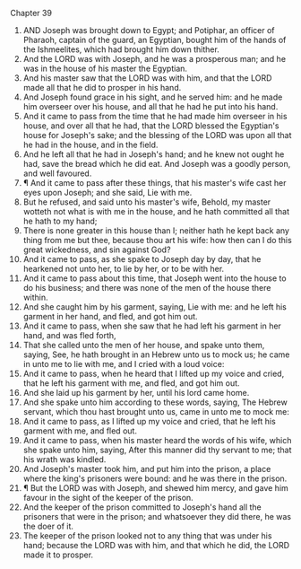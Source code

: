

Chapter 39

1. AND Joseph was brought down to Egypt; and Potiphar, an officer of Pharaoh, captain of the guard, an Egyptian, bought him of the hands of the Ishmeelites, which had brought him down thither.
2. And the LORD was with Joseph, and he was a prosperous man; and he was in the house of his master the Egyptian.
3. And his master saw that the LORD was with him, and that the LORD made all that he did to prosper in his hand.
4. And Joseph found grace in his sight, and he served him: and he made him overseer over his house, and all that he had he put into his hand.
5. And it came to pass from the time that he had made him overseer in his house, and over all that he had, that the LORD blessed the Egyptian's house for Joseph's sake; and the blessing of the LORD was upon all that he had in the house, and in the field.
6. And he left all that he had in Joseph's hand; and he knew not ought he had, save the bread which he did eat.  And Joseph was a goodly person, and well favoured.
7. ¶ And it came to pass after these things, that his master's wife cast her eyes upon Joseph; and she said, Lie with me.
8. But he refused, and said unto his master's wife, Behold, my master wotteth not what is with me in the house, and he hath committed all that he hath to my hand;
9. There is none greater in this house than I; neither hath he kept back any thing from me but thee, because thou art his wife: how then can I do this great wickedness, and sin against God?
10. And it came to pass, as she spake to Joseph day by day, that he hearkened not unto her, to lie by her, or to be with her.
11. And it came to pass about this time, that Joseph went into the house to do his business; and there was none of the men of the house there within.
12. And she caught him by his garment, saying, Lie with me: and he left his garment in her hand, and fled, and got him out.
13. And it came to pass, when she saw that he had left his garment in her hand, and was fled forth,
14. That she called unto the men of her house, and spake unto them, saying, See, he hath brought in an Hebrew unto us to mock us; he came in unto me to lie with me, and I cried with a loud voice:
15. And it came to pass, when he heard that I lifted up my voice and cried, that he left his garment with me, and fled, and got him out.
16. And she laid up his garment by her, until his lord came home.
17. And she spake unto him according to these words, saying, The Hebrew servant, which thou hast brought unto us, came in unto me to mock me:
18. And it came to pass, as I lifted up my voice and cried, that he left his garment with me, and fled out.
19. And it came to pass, when his master heard the words of his wife, which she spake unto him, saying, After this manner did thy servant to me; that his wrath was kindled.
20. And Joseph's master took him, and put him into the prison, a place where the king's prisoners were bound: and he was there in the prison.
21. ¶ But the LORD was with Joseph, and shewed him mercy, and gave him favour in the sight of the keeper of the prison.
22. And the keeper of the prison committed to Joseph's hand all the prisoners that were in the prison; and whatsoever they did there, he was the doer of it.
23. The keeper of the prison looked not to any thing that was under his hand; because the LORD was with him, and that which he did, the LORD made it to prosper.
